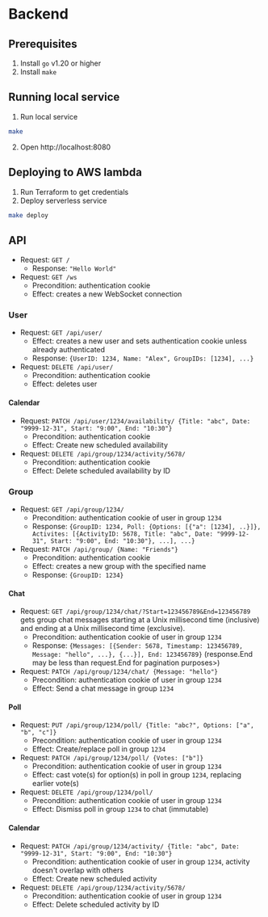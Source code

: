 # Backend

## Prerequisites

1. Install `go` v1.20 or higher
2. Install `make`

## Running local service

1. Run local service
```sh
make
```
2. Open http://localhost:8080

## Deploying to AWS lambda

1. Run Terraform to get credentials
2. Deploy serverless service
```sh
make deploy
```

## API
- Request: `GET /`
  - Response: `"Hello World"`
- Request: `GET /ws`
  - Precondition: authentication cookie
  - Effect: creates a new WebSocket connection

### User
- Request: `GET /api/user/`
  - Effect: creates a new user and sets authentication cookie unless already authenticated
  - Response: `{UserID: 1234, Name: "Alex", GroupIDs: [1234], ...}`
- Request: `DELETE /api/user/`
  - Precondition: authentication cookie
  - Effect: deletes user

#### Calendar
- Request: `PATCH /api/user/1234/availability/ {Title: "abc", Date: "9999-12-31", Start: "9:00", End: "10:30"}`
  - Precondition: authentication cookie
  - Effect: Create new scheduled availability
- Request: `DELETE /api/group/1234/activity/5678/`
  - Precondition: authentication cookie
  - Effect: Delete scheduled availability by ID

### Group
- Request: `GET /api/group/1234/`
  - Precondition: authentication cookie of user in group `1234`
  - Response: `{GroupID: 1234, Poll: {Options: [{"a": [1234], ..}]}, Activites: [{ActivityID: 5678, Title: "abc", Date: "9999-12-31", Start: "9:00", End: "10:30"}, ...], ...}`
- Request: `PATCH /api/group/ {Name: "Friends"}`
  - Precondition: authentication cookie
  - Effect: creates a new group with the specified name
  - Response: `{GroupID: 1234}`

#### Chat
- Request: `GET /api/group/1234/chat/?Start=123456789&End=123456789` gets group chat messages starting at a Unix millisecond time (inclusive) and ending at a Unix millisecond time (exclusive).
  - Precondition: authentication cookie of user in group `1234`
  - Response: `{Messages: [{Sender: 5678, Timestamp: 123456789, Message: "hello", ...}, {...}], End: 123456789}` (response.End may be less than request.End for pagination purposes>)
- Request: `PATCH /api/group/1234/chat/ {Message: "hello"}`
  - Precondition: authentication cookie of user in group `1234`
  - Effect: Send a chat message in group `1234`

#### Poll
- Request: `PUT /api/group/1234/poll/ {Title: "abc?", Options: ["a", "b", "c"]}`
  - Precondition: authentication cookie of user in group `1234`
  - Effect: Create/replace poll in group `1234`
- Request: `PATCH /api/group/1234/poll/ {Votes: ["b"]}`
  - Precondition: authentication cookie of user in group `1234`
  - Effect: cast vote(s) for option(s) in poll in group `1234`, replacing earlier vote(s)
- Request: `DELETE /api/group/1234/poll/`
  - Precondition: authentication cookie of user in group `1234`
  - Effect: Dismiss poll in group `1234` to chat (immutable)

#### Calendar
- Request: `PATCH /api/group/1234/activity/ {Title: "abc", Date: "9999-12-31", Start: "9:00", End: "10:30"}`
  - Precondition: authentication cookie of user in group `1234`, activity doesn't overlap with others
  - Effect: Create new scheduled activity
- Request: `DELETE /api/group/1234/activity/5678/`
  - Precondition: authentication cookie of user in group `1234`
  - Effect: Delete scheduled activity by ID